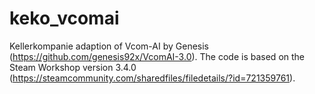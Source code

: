 # keko_vcomai
Kellerkompanie adaption of Vcom-AI by Genesis (https://github.com/genesis92x/VcomAI-3.0). The code is based on the Steam Workshop version 3.4.0 (https://steamcommunity.com/sharedfiles/filedetails/?id=721359761).
